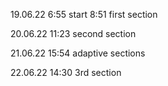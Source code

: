 19.06.22
    6:55 start
    8:51 first section

20.06.22
    11:23 second section

21.06.22
    15:54 adaptive sections

22.06.22
    14:30 3rd section